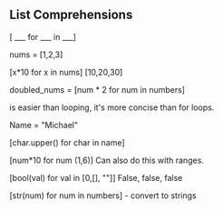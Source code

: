## List Comprehensions

[ ___ for ___ in ___]

nums = [1,2,3]

[x*10 for x in nums]
[10,20,30]

doubled_nums = [num * 2 for num in numbers]

is easier than looping, it's more concise than for loops.

Name = "Michael"

[char.upper() for char in name]

[num*10 for num (1,6)]
Can also do this with ranges.

[bool(val) for val in [0,[], ""]] False, false, false

[str(num) for num in numbers] - convert to strings